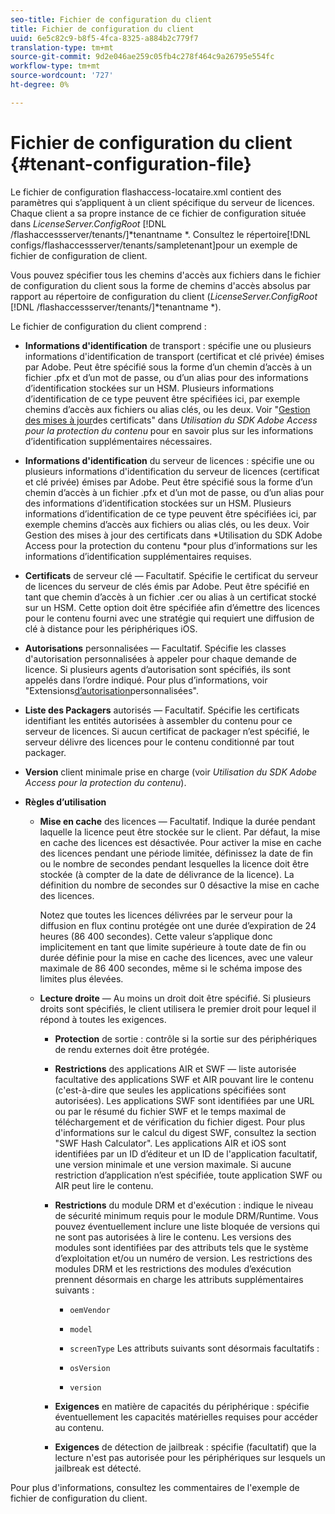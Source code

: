 ```yaml
---
seo-title: Fichier de configuration du client
title: Fichier de configuration du client
uuid: 6e5c82c9-b8f5-4fca-8325-a884b2c779f7
translation-type: tm+mt
source-git-commit: 9d2e046ae259c05fb4c278f464c9a26795e554fc
workflow-type: tm+mt
source-wordcount: '727'
ht-degree: 0%

---
```



# Fichier de configuration du client {#tenant-configuration-file}

Le fichier de configuration flashaccess-locataire.xml contient des paramètres qui s’appliquent à un client spécifique du serveur de licences. Chaque client a sa propre instance de ce fichier de configuration située dans *LicenseServer.ConfigRoot* [!DNL /flashaccessserver/tenants/]*tenantname *. Consultez le répertoire[!DNL configs/flashaccessserver/tenants/sampletenant]pour un exemple de fichier de configuration de client.

Vous pouvez spécifier tous les chemins d&#39;accès aux fichiers dans le fichier de configuration du client sous la forme de chemins d&#39;accès absolus par rapport au répertoire de configuration du client (*LicenseServer.ConfigRoot* [!DNL /flashaccessserver/tenants/]*tenantname *).

Le fichier de configuration du client comprend :

* **Informations d&#39;identification** de transport : spécifie une ou plusieurs informations d&#39;identification de transport (certificat et clé privée) émises par Adobe. Peut être spécifié sous la forme d’un chemin d’accès à un fichier .pfx et d’un mot de passe, ou d’un alias pour des informations d’identification stockées sur un HSM. Plusieurs informations d’identification de ce type peuvent être spécifiées ici, par exemple chemins d’accès aux fichiers ou alias clés, ou les deux. Voir &quot;[Gestion des mises à jour](../../aaxs-protecting-content/content-implementing-the-license-server/content-handling-cert-updates.md)des certificats&quot; dans *Utilisation du SDK Adobe Access pour la protection du contenu* pour en savoir plus sur les informations d’identification supplémentaires nécessaires.
* **Informations d&#39;identification** du serveur de licences : spécifie une ou plusieurs informations d&#39;identification du serveur de licences (certificat et clé privée) émises par Adobe. Peut être spécifié sous la forme d’un chemin d’accès à un fichier .pfx et d’un mot de passe, ou d’un alias pour des informations d’identification stockées sur un HSM. Plusieurs informations d’identification de ce type peuvent être spécifiées ici, par exemple chemins d’accès aux fichiers ou alias clés, ou les deux. Voir Gestion des mises à jour des certificats dans *Utilisation du SDK Adobe Access pour la protection du contenu *pour plus d’informations sur les informations d’identification supplémentaires requises.
* **Certificats** de serveur clé — Facultatif. Spécifie le certificat du serveur de licences du serveur de clés émis par Adobe. Peut être spécifié en tant que chemin d’accès à un fichier .cer ou alias à un certificat stocké sur un HSM. Cette option doit être spécifiée afin d’émettre des licences pour le contenu fourni avec une stratégie qui requiert une diffusion de clé à distance pour les périphériques iOS.
* **Autorisations** personnalisées — Facultatif. Spécifie les classes d&#39;autorisation personnalisées à appeler pour chaque demande de licence. Si plusieurs agents d’autorisation sont spécifiés, ils sont appelés dans l’ordre indiqué. Pour plus d’informations, voir &quot;Extensions[d’autorisation](../../aaxs-protected-streaming/custom-authorization-extensions.md)personnalisées&quot;.
* **Liste des Packagers** autorisés — Facultatif. Spécifie les certificats identifiant les entités autorisées à assembler du contenu pour ce serveur de licences. Si aucun certificat de packager n’est spécifié, le serveur délivre des licences pour le contenu conditionné par tout packager.
* **Version** client minimale prise en charge (voir *Utilisation du SDK Adobe Access pour la protection du contenu*).
* **Règles d’utilisation**

   * **Mise en cache** des licences — Facultatif. Indique la durée pendant laquelle la licence peut être stockée sur le client. Par défaut, la mise en cache des licences est désactivée. Pour activer la mise en cache des licences pendant une période limitée, définissez la date de fin ou le nombre de secondes pendant lesquelles la licence doit être stockée (à compter de la date de délivrance de la licence). La définition du nombre de secondes sur 0 désactive la mise en cache des licences.

      Notez que toutes les licences délivrées par le serveur pour la diffusion en flux continu protégée ont une durée d’expiration de 24 heures (86 400 secondes). Cette valeur s’applique donc implicitement en tant que limite supérieure à toute date de fin ou durée définie pour la mise en cache des licences, avec une valeur maximale de 86 400 secondes, même si le schéma impose des limites plus élevées.

   * **Lecture droite** — Au moins un droit doit être spécifié. Si plusieurs droits sont spécifiés, le client utilisera le premier droit pour lequel il répond à toutes les exigences.

      * **Protection** de sortie : contrôle si la sortie sur des périphériques de rendu externes doit être protégée.
      * **Restrictions** des applications AIR et SWF — liste autorisée facultative des applications SWF et AIR pouvant lire le contenu (c&#39;est-à-dire que seules les applications spécifiées sont autorisées). Les applications SWF sont identifiées par une URL ou par le résumé du fichier SWF et le temps maximal de téléchargement et de vérification du fichier digest. Pour plus d&#39;informations sur le calcul du digest SWF, consultez la section &quot;SWF Hash Calculator&quot;. Les applications AIR et iOS sont identifiées par un ID d’éditeur et un ID de l&#39;application facultatif, une version minimale et une version maximale. Si aucune restriction d’application n’est spécifiée, toute application SWF ou AIR peut lire le contenu.
      * **Restrictions** du module DRM et d&#39;exécution : indique le niveau de sécurité minimum requis pour le module DRM/Runtime. Vous pouvez éventuellement inclure une liste bloquée de versions qui ne sont pas autorisées à lire le contenu. Les versions des modules sont identifiées par des attributs tels que le système d’exploitation et/ou un numéro de version. Les restrictions des modules DRM et les restrictions des modules d’exécution prennent désormais en charge les attributs supplémentaires suivants :

         * `oemVendor`
         * `model`
         * `screenType`
         Les attributs suivants sont désormais facultatifs :

         * `osVersion`
         * `version`
      * **Exigences** en matière de capacités du périphérique : spécifie éventuellement les capacités matérielles requises pour accéder au contenu.
      * **Exigences** de détection de jailbreak : spécifie (facultatif) que la lecture n&#39;est pas autorisée pour les périphériques sur lesquels un jailbreak est détecté.



Pour plus d&#39;informations, consultez les commentaires de l&#39;exemple de fichier de configuration du client.
